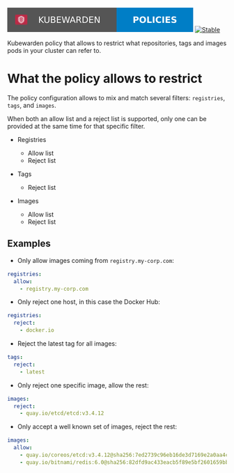 [![Kubewarden Policy Repository](https://github.com/kubewarden/community/blob/main/badges/kubewarden-policies.svg)](https://github.com/kubewarden/community/blob/main/REPOSITORIES.md#policy-scope)
[![Stable](https://img.shields.io/badge/status-stable-brightgreen?style=for-the-badge)](https://github.com/kubewarden/community/blob/main/REPOSITORIES.md#stable)

Kubewarden policy that allows to restrict what repositories, tags and
images pods in your cluster can refer to.

# What the policy allows to restrict

The policy configuration allows to mix and match several filters:
`registries`, `tags`, and `images`.

When both an allow list and a reject list is supported, only one can
be provided at the same time for that specific filter.

- Registries

  - Allow list
  - Reject list

- Tags

  - Reject list

- Images
  - Allow list
  - Reject list

## Examples

- Only allow images coming from `registry.my-corp.com`:

```yaml
registries:
  allow:
    - registry.my-corp.com
```

- Only reject one host, in this case the Docker Hub:

```yaml
registries:
  reject:
    - docker.io
```

- Reject the latest tag for all images:

```yaml
tags:
  reject:
    - latest
```

- Only reject one specific image, allow the rest:

```yaml
images:
  reject:
    - quay.io/etcd/etcd:v3.4.12
```

- Only accept a well known set of images, reject the rest:

```yaml
images:
  allow:
    - quay.io/coreos/etcd:v3.4.12@sha256:7ed2739c96eb16de3d7169e2a0aa4ccf3a1f44af24f2bb6cad826935a51bcb3d
    - quay.io/bitnami/redis:6.0@sha256:82dfd9ac433eacb5f89e5bf2601659bbc78893c1a9e3e830c5ef4eb489fde079
```
